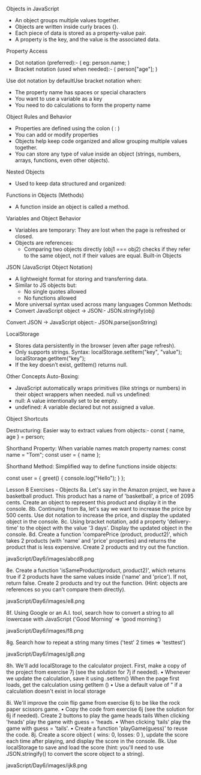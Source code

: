 Objects in JavaScript
* An object groups multiple values together.
* Objects are written inside curly braces {}.
* Each piece of data is stored as a property-value pair.
* A property is the key, and the value is the associated data.

Property Access
* Dot notation (preferred):- ( eg: person.name; )
* Bracket notation (used when needed):- ( person["age"];  )

Use dot notation by defaultUse bracket notation when:
* The property name has spaces or special characters
* You want to use a variable as a key
* You need to do calculations to form the property name


Object Rules and Behavior
* Properties are defined using the colon ( : ) 
* You can add or modify properties
* Objects help keep code organized and allow grouping multiple values together.
* You can store any type of value inside an object (strings, numbers, arrays, functions, even other objects).

Nested Objects
* Used to keep data structured and organized:

Functions in Objects (Methods)
* A function inside an object is called a method.

Variables and Object Behavior
* Variables are temporary: They are lost when the page is refreshed or closed.
* Objects are references:
    * Comparing two objects directly (obj1 === obj2) checks if they refer to the same object, not if their values are equal.
Built-in Objects

JSON (JavaScript Object Notation)
* A lightweight format for storing and transferring data.
* Similar to JS objects but:
    * No single quotes allowed
    * No functions allowed
* More universal syntax used across many languages
Common Methods:
* Convert JavaScript object → JSON:- JSON.stringify(obj)

Convert JSON → JavaScript object:- JSON.parse(jsonString)

LocalStorage
* Stores data persistently in the browser (even after page refresh).
* Only supports strings.
Syntax:
localStorage.setItem("key", "value");
localStorage.getItem("key");
* If the key doesn’t exist, getItem() returns null.

Other Concepts
Auto-Boxing:
* JavaScript automatically wraps primitives (like strings or numbers) in their object wrappers when needed.
null vs undefined:
* null: A value intentionally set to be empty.
* undefined: A variable declared but not assigned a value.

Object Shortcuts

Destructuring:
Easier way to extract values from objects:- const { name, age } = person;

Shorthand Property:
When variable names match property names:
const name = "Tom";
const user = { name };

Shorthand Method:
Simplified way to define functions inside objects:

const user = {
  greet() {
    console.log("Hello");
  }
};


Lesson 8 Exercises - Objects
8a. Let's say in the Amazon project, we have a basketball product. This product has a name of 'basketball', a price of 2095 cents. Create an object to represent this product and display it in the console.
8b. Continuing from 8a, let's say we want to increase the price by 500 cents. Use dot notation to increase the price, and display the updated object in the console.
8c. Using bracket notation, add a property 'delivery-time' to the object with the value '3 days'. Display the updated object in the console.
8d. Create a function 'comparePrice (product, product2)', which takes 2 products (with 'name' and 'price' properties) and returns the product that is less expensive. Create 2 products and try out the function.

javaScript/Day6/images/abcd8.png

8e. Create a function 'isSameProduct(product, product2)', which returns true if 2 products have the same values inside ('name' and 'price').
If not, return false. Create 2 products and try out the function.
(Hint: objects are references so you can't compare them directly).

javaScript/Day6/images/e8.png

8f. Using Google or an A.l. tool, search how to convert a string to all lowercase with JavaScript ('Good Morning' => 'good morning')

javaScript/Day6/images/f8.png

8g. Search how to repeat a string many times ('test' 2 times => 'testtest')

javaScript/Day6/images/g8.png

8h. We'll add localStorage to the calculator project. First, make a copy of the project from exercise 7j (see the solution for 7j if needed).
• Whenever we update the calculation, save it using .setitem()
When the page first loads, get the calculation using getItem ()
• Use a default value of " if a calculation doesn't exist in local storage


8i. We'll improve the coin flip game from exercise 6j to be like the rock paper scissors game.
• Copy the code from exercise 6j (see the solution for 6j if needed).
Create 2 buttons to play the game heads
tails
When clicking 'heads' play the game with guess = 'heads.
• When clicking 'tails' play the game with guess = 'tails'.
• Create a function 'playGame(guess)' to reuse the code.
8j. Create a score object { wins: 0, losses: 0 }, update the score each time after playing, and display the score in the console.
8k. Use localStorage to save and load the score (hint: you'll need to use JSON.stringify() to convert the score object to a string).

javaScript/Day6/images/ijk8.png